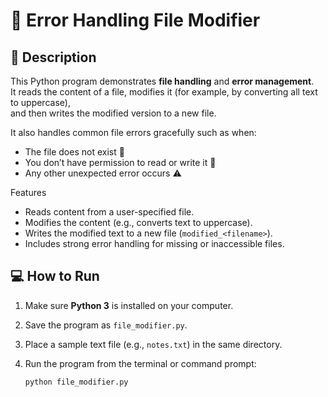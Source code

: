 # 🧪 Error Handling File Modifier

## 📘 Description
This Python program demonstrates **file handling** and **error management**.  
It reads the content of a file, modifies it (for example, by converting all text to uppercase),  
and then writes the modified version to a new file.

It also handles common file errors gracefully  such as when:
- The file does not exist 🫠  
- You don’t have permission to read or write it 🚫  
- Any other unexpected error occurs ⚠️

 Features
- Reads content from a user-specified file.
- Modifies the content (e.g., converts text to uppercase).
- Writes the modified text to a new file (`modified_<filename>`).
- Includes strong error handling for missing or inaccessible files.

## 💻 How to Run
1. Make sure **Python 3** is installed on your computer.
2. Save the program as `file_modifier.py`.
3. Place a sample text file (e.g., `notes.txt`) in the same directory.
4. Run the program from the terminal or command prompt:

   ```bash
   python file_modifier.py
